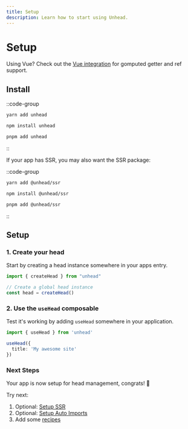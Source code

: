 ```yaml
---
title: Setup
description: Learn how to start using Unhead.
---
```


# Setup

Using Vue? Check out the [Vue integration](/integrations/vue/setup) for gomputed getter and ref support.

## Install

::code-group

```bash [yarn]
yarn add unhead
```

```bash [npm]
npm install unhead
```

```bash [pnpm]
pnpm add unhead
```

::

If your app has SSR, you may also want the SSR package:

::code-group

```bash [yarn]
yarn add @unhead/ssr
```

```bash [npm]
npm install @unhead/ssr
```

```bash [pnpm]
pnpm add @unhead/ssr
```

::

## Setup

### 1. Create your head

Start by creating a head instance somewhere in your apps entry.

```ts [main.ts]
import { createHead } from "unhead"

// Create a global head instance
const head = createHead()
```

### 2. Use the `useHead` composable

Test it's working by adding `useHead` somewhere in your application.

```ts
import { useHead } from 'unhead'

useHead({
  title: 'My awesome site'
})
```

### Next Steps

Your app is now setup for head management, congrats! 🎉

Try next:
1. Optional: [Setup SSR](/guide/getting-started/ssr)
2. Optional: [Setup Auto Imports](/guide/getting-started/auto-imports)
3. Add some [recipes](/addons/recipes)
